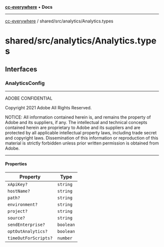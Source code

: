 [**cc-everywhere**](../../../index.md) • **Docs**

***

[cc-everywhere](../../../index.md) / shared/src/analytics/Analytics.types

# shared/src/analytics/Analytics.types

## Interfaces

### AnalyticsConfig

**********************************************************************
  ADOBE CONFIDENTIAL

  Copyright 2021 Adobe
  All Rights Reserved.

  NOTICE:  All information contained herein is, and remains
  the property of Adobe and its suppliers, if any. The intellectual
  and technical concepts contained herein are proprietary to Adobe
  and its suppliers and are protected by all applicable intellectual
  property laws, including trade secret and copyright laws.
  Dissemination of this information or reproduction of this material
  is strictly forbidden unless prior written permission is obtained
  from Adobe.
************************************************************************

#### Properties

| Property | Type |
| ------ | ------ |
| `xApiKey?` | `string` |
| `hostName?` | `string` |
| `path?` | `string` |
| `environment?` | `string` |
| `project?` | `string` |
| `source?` | `string` |
| `sendEnterprise?` | `boolean` |
| `optOutAnalytics?` | `boolean` |
| `timeOutForScripts?` | `number` |

